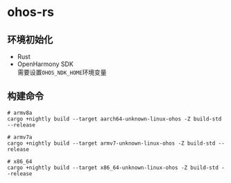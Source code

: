 # ohos-rs

## 环境初始化

- Rust
- OpenHarmony SDK    
  需要设置`OHOS_NDK_HOME`环境变量

## 构建命令

```shell
# armv8a
cargo +nightly build --target aarch64-unknown-linux-ohos -Z build-std --release

# armv7a
cargo +nightly build --target armv7-unknown-linux-ohos -Z build-std --release

# x86_64
cargo +nightly build --target x86_64-unknown-linux-ohos -Z build-std --release
```